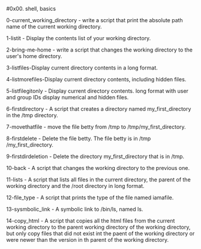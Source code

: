 #0x00. shell, basics

0-current_working_directory - write a script that print the absolute path name of the current working directory.

1-listit - Display the contents list of your working directory.

2-bring-me-home - write a script that changes the working directory to the user's home directory.

3-listfiles-Display current directory contents in a long format.

4-listmorefiles-Display current directory contents, including hidden files.

5-listfilegitonly - Display current directory contents. long format with user and group IDs display numerical and hidden files.

6-firstdirectory - A script that creates a directory named my_first_directory in the /tmp directory.

7-movethatfile - move the file betty from /tmp to /tmp/my_first_directory.

8-firstdelete - Delete the file betty. The file betty is in /tmp /my_first_directory.

9-firstdirdeletion - Delete the directory my_first_directory that is in /tmp.

10-back - A script that changes the working directory to the previous one.

11-lists - A script that lists all files in the current directory, the parent of the working directory and the /root directory in long format.

12-file_type - A script that prints the type of the file named iamafile.

13-sysmbolic_link - A symbolic link to /bin/ls, named ls.

14-copy_html - A script that copies all the html files from the current working directory to the parent working directory of the working directory, but only copy files that did not exist int the paent of the working directory or were newer than the version in th parent of the working directory.

